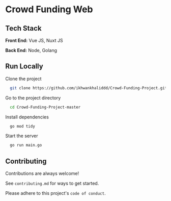 
# Crowd Funding Web




## Tech Stack

**Front End:** Vue JS, Nuxt JS

**Back End:** Node, Golang



## Run Locally

Clone the project

```bash
  git clone https://github.com/ikhwankhaliddd/Crowd-Funding-Project.git
```

Go to the project directory

```bash
  cd Crowd-Funding-Project-master
```

Install dependencies

```bash
  go mod tidy
```

Start the server

```bash
  go run main.go
```
## Contributing

Contributions are always welcome!

See `contributing.md` for ways to get started.

Please adhere to this project's `code of conduct`.

